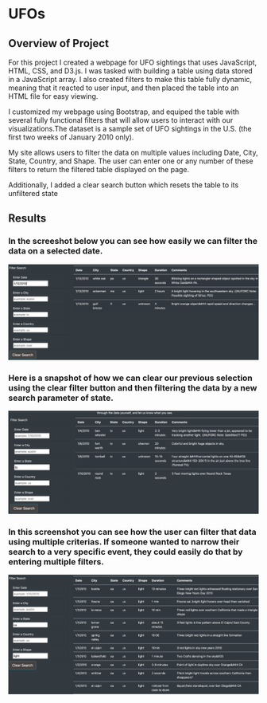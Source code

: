 # UFOs

## Overview of Project
For this project I created a webpage for UFO sightings that uses JavaScript, HTML, CSS, and D3.js. I was tasked with building a table using data stored in a JavaScript array. I also created filters to make this table fully dynamic, meaning that it reacted to user input, and then placed the table into an HTML file for easy viewing.

I customized my webpage using Bootstrap, and equiped the table with several fully functional filters that will allow users to interact with our visualizations.The dataset is a sample set of UFO sightings in the U.S. (the first two weeks of January 2010 only).

My site allows users to filter the data on multiple values including Date, City, State, Country, and Shape. The user can enter one or any number of these filters to return the filtered table displayed on the page.

Additionally, I added a clear search button which resets the table to its unfiltered state

## Results

### In the screeshot below you can see how easily we can filter the data on a selected date. 
<p align="left">
  <img src="/images/filter_by_date.png">
  </p>

### Here is a snapshot of how we can clear our previous selection using the clear filter button and then filtering the data by a new search parameter of state.
<p align="left">
  <img src="/images/filter_by_state.png">
  </p>
  
### In this screenshot you can see how the user can filter that data using multiple criterias. If someone wanted to narrow their search to a very specific event, they could easily do that by entering multiple filters.   
  <p align="left">
  <img src="/images/multi_filter.png">
  </p>
